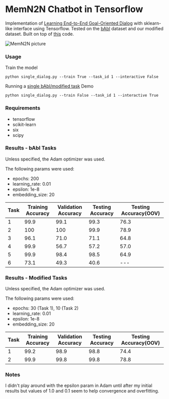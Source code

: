 # MemN2N Chatbot in Tensorflow

Implementation of [Learning End-to-End Goal-Oriented Dialog](https://arxiv.org/abs/1605.07683) with sklearn-like interface using Tensorflow. Tested on the [bAbl](https://research.facebook.com/research/babi/) dataset and our modified dataset. Built on top of [this](https://github.com/vyraun/chatbot-MemN2N-tensorflow) code.

![MemN2N picture](https://www.dropbox.com/s/3rdwfxt80v45uqm/Screenshot%202015-11-19%2000.57.27.png?dl=1)

### Usage

Train the model

```
python single_dialog.py --train True --task_id 1 --interactive False
```

Running a [single bAbI/modified task](./single_dialog.py) Demo

```
python single_dialog.py --train False --task_id 1 --interactive True
```

### Requirements

* tensorflow
* scikit-learn
* six
* scipy

### Results - bAbI Tasks

Unless specified, the Adam optimizer was used.

The following params were used:
* epochs: 200
* learning_rate: 0.01
* epsilon: 1e-8
* embedding_size: 20

Task  |  Training Accuracy  |  Validation Accuracy  |  Testing Accuracy	 |  Testing Accuracy(OOV)
------|---------------------|-----------------------|--------------------|-----------------------
1     |  99.9	            |  99.1		            |  99.3				 |	76.3
2     |  100                |  100		            |  99.9				 |	78.9
3     |  96.1               |  71.0		            |  71.1				 |	64.8
4     |  99.9               |  56.7		            |  57.2				 |	57.0
5     |  99.9               |  98.4		            |  98.5				 |	64.9
6     |  73.1               |  49.3		            |  40.6				 |	---

### Results - Modified Tasks

Unless specified, the Adam optimizer was used.

The following params were used:
* epochs: 30 (Task 1), 10 (Task 2)
* learning_rate: 0.01
* epsilon: 1e-8
* embedding_size: 20

Task  |  Training Accuracy  |  Validation Accuracy  |  Testing Accuracy	 |  Testing Accuracy(OOV)
------|---------------------|-----------------------|--------------------|-----------------------
1     |  99.2	            |  98.9		            |  98.8				 |	74.4
2     |  99.9               |  99.8 	            |  99.8				 |	78.8

### Notes

I didn't play around with the epsilon param in Adam until after my initial results but values of 1.0 and 0.1 seem to help convergence and overfitting.
